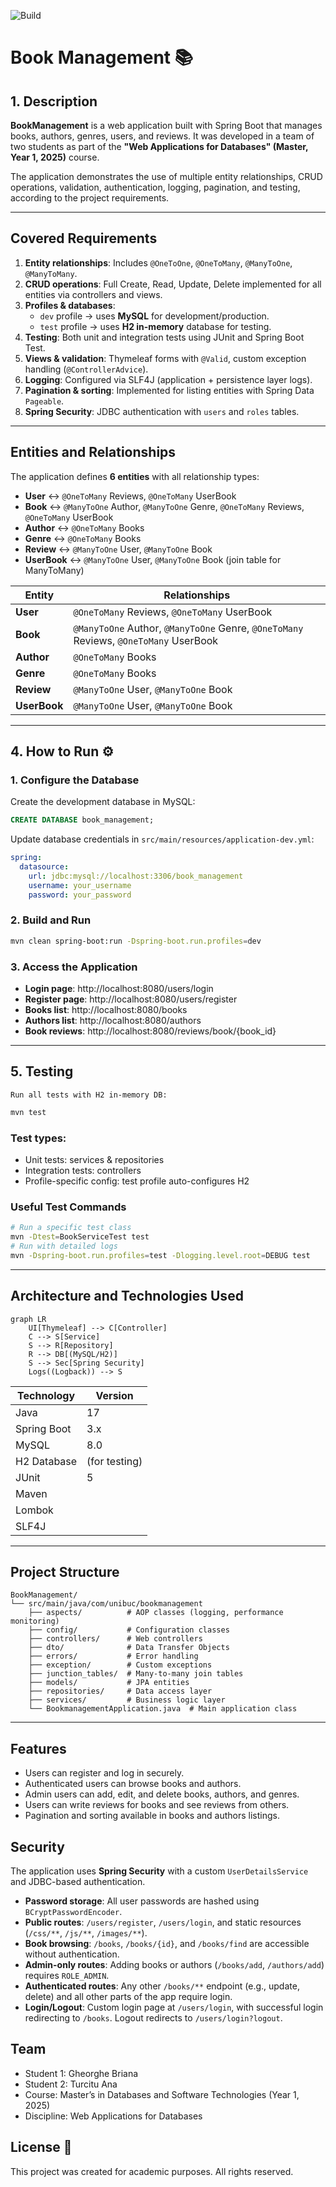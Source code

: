 ![Build](https://img.shields.io/badge/build-passing-brightgreen)

# Book Management 📚

## 1. Description

**BookManagement** is a web application built with Spring Boot that manages books, authors, genres, users, and reviews. It was developed in a team of two students as part of the **"Web Applications for Databases" (Master, Year 1, 2025)** course.

The application demonstrates the use of multiple entity relationships, CRUD operations, validation, authentication, logging, pagination, and testing, according to the project requirements.

---

## Covered Requirements
1. **Entity relationships**: Includes `@OneToOne`, `@OneToMany`, `@ManyToOne`, `@ManyToMany`.  
2. **CRUD operations**: Full Create, Read, Update, Delete implemented for all entities via controllers and views.  
3. **Profiles & databases**:  
   - `dev` profile -> uses **MySQL** for development/production.  
   - `test` profile -> uses **H2 in-memory** database for testing.  
4. **Testing**: Both unit and integration tests using JUnit and Spring Boot Test.  
5. **Views & validation**: Thymeleaf forms with `@Valid`, custom exception handling (`@ControllerAdvice`).  
6. **Logging**: Configured via SLF4J (application + persistence layer logs).  
7. **Pagination & sorting**: Implemented for listing entities with Spring Data `Pageable`.  
8. **Spring Security**: JDBC authentication with `users` and `roles` tables.  

---

## Entities and Relationships
The application defines **6 entities** with all relationship types:

- **User** <-> `@OneToMany` Reviews, `@OneToMany` UserBook  
- **Book** <-> `@ManyToOne` Author, `@ManyToOne` Genre, `@OneToMany` Reviews, `@OneToMany` UserBook  
- **Author** <-> `@OneToMany` Books  
- **Genre** <-> `@OneToMany` Books  
- **Review** <-> `@ManyToOne` User, `@ManyToOne` Book  
- **UserBook** <-> `@ManyToOne` User, `@ManyToOne` Book (join table for ManyToMany)  

| Entity | Relationships |
|--------|---------------|
| **User** | `@OneToMany` Reviews, `@OneToMany` UserBook |
| **Book** | `@ManyToOne` Author, `@ManyToOne` Genre, `@OneToMany` Reviews, `@OneToMany` UserBook |
| **Author** | `@OneToMany` Books |
| **Genre** | `@OneToMany` Books |
| **Review** | `@ManyToOne` User, `@ManyToOne` Book |
| **UserBook** | `@ManyToOne` User, `@ManyToOne` Book |
---

## 4. How to Run ⚙️

### 1. Configure the Database
Create the development database in MySQL:
```sql
CREATE DATABASE book_management;
```
Update database credentials in `src/main/resources/application-dev.yml`:
```yaml
spring:
  datasource:
    url: jdbc:mysql://localhost:3306/book_management
    username: your_username
    password: your_password
```
### 2. Build and Run
```bash
mvn clean spring-boot:run -Dspring-boot.run.profiles=dev
```
### 3. Access the Application
- **Login page**: http://localhost:8080/users/login
- **Register page**: http://localhost:8080/users/register
- **Books list**: http://localhost:8080/books
- **Authors list**: http://localhost:8080/authors
- **Book reviews**: http://localhost:8080/reviews/book/{book_id}

---

## 5. Testing 
    Run all tests with H2 in-memory DB:

```bash
mvn test
```

### Test types:
  - Unit tests: services & repositories
  - Integration tests: controllers
  - Profile-specific config: test profile auto-configures H2
  
### Useful Test Commands

```bash
# Run a specific test class
mvn -Dtest=BookServiceTest test
# Run with detailed logs
mvn -Dspring-boot.run.profiles=test -Dlogging.level.root=DEBUG test
```

---
## Architecture and Technologies Used

```mermaid
graph LR
    UI[Thymeleaf] --> C[Controller]
    C --> S[Service]
    S --> R[Repository]
    R --> DB[(MySQL/H2)]
    S --> Sec[Spring Security]
    Logs((Logback)) --> S

```

| Technology | Version |
|------------|---------|
| Java | 17 |
| Spring Boot | 3.x |
| MySQL | 8.0 |
| H2 Database | (for testing) |
| JUnit | 5 |
| Maven | |
| Lombok | |
| SLF4J | |
---

## Project Structure
```
BookManagement/
└── src/main/java/com/unibuc/bookmanagement
    ├── aspects/          # AOP classes (logging, performance monitoring)
    ├── config/           # Configuration classes
    ├── controllers/      # Web controllers
    ├── dto/              # Data Transfer Objects
    ├── errors/           # Error handling
    ├── exception/        # Custom exceptions
    ├── junction_tables/  # Many-to-many join tables
    ├── models/           # JPA entities
    ├── repositories/     # Data access layer
    ├── services/         # Business logic layer
    └── BookmanagementApplication.java  # Main application class
```
---

## Features 
- Users can register and log in securely.
- Authenticated users can browse books and authors.
- Admin users can add, edit, and delete books, authors, and genres.
- Users can write reviews for books and see reviews from others.
- Pagination and sorting available in books and authors listings.

## Security 
The application uses **Spring Security** with a custom `UserDetailsService` and JDBC-based authentication.

- **Password storage**: All user passwords are hashed using `BCryptPasswordEncoder`.  
- **Public routes**: `/users/register`, `/users/login`, and static resources (`/css/**`, `/js/**`, `/images/**`).  
- **Book browsing**: `/books`, `/books/{id}`, and `/books/find` are accessible without authentication.  
- **Admin-only routes**: Adding books or authors (`/books/add`, `/authors/add`) requires `ROLE_ADMIN`.  
- **Authenticated routes**: Any other `/books/**` endpoint (e.g., update, delete) and all other parts of the app require login.  
- **Login/Logout**: Custom login page at `/users/login`, with successful login redirecting to `/books`. Logout redirects to `/users/login?logout`.  

## Team 
- Student 1: Gheorghe Briana
- Student 2: Turcitu Ana  
- Course: Master’s in Databases and Software Technologies (Year 1, 2025)  
- Discipline: Web Applications for Databases  

## License 📄
This project was created for academic purposes. All rights reserved.
